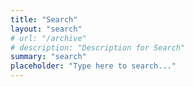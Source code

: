 ```yaml
---
title: "Search"
layout: "search"
# url: "/archive"
# description: "Description for Search"
summary: "search"
placeholder: "Type here to search..."
---
```

